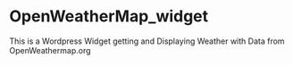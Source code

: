 # OpenWeatherMap_widget
This is a Wordpress Widget getting and Displaying Weather with Data from OpenWeathermap.org

